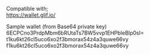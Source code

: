 
Compatible with;  
https://wallet.glif.io/

Sample wallet (from Base64 private key)  
6ECPCno3PrdpMbm6bRUtaTs7BW5vvp1EHPbleBlp0sI=  
t1ku6kt26cl5uco6xo2f3bmorax54z4a3quwe66vy  
f1ku6kt26cl5uco6xo2f3bmorax54z4a3quwe66vy  